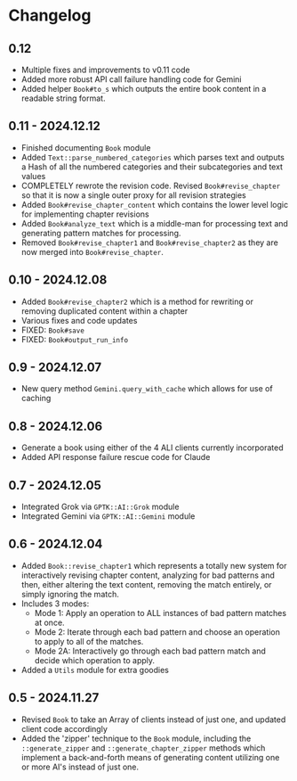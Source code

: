 # Changelog

## 0.12
- Multiple fixes and improvements to v0.11 code
- Added more robust API call failure handling code for Gemini
- Added helper `Book#to_s` which outputs the entire book content in a readable string format.

## 0.11 - 2024.12.12
- Finished documenting `Book` module
- Added `Text::parse_numbered_categories` which parses text and outputs a Hash of all the numbered categories and their subcategories and text values
- COMPLETELY rewrote the revision code. Revised `Book#revise_chapter` so that it is now a single outer proxy for all revision strategies
- Added `Book#revise_chapter_content` which contains the lower level logic for implementing chapter revisions
- Added `Book#analyze_text` which is a middle-man for processing text and generating pattern matches for processing.
- Removed `Book#revise_chapter1` and `Book#revise_chapter2` as they are now merged into `Book#revise_chapter`.

## 0.10 - 2024.12.08
- Added `Book#revise_chapter2` which is a method for rewriting or removing duplicated content within a chapter
- Various fixes and code updates
- FIXED: `Book#save`
- FIXED: `Book#output_run_info`

## 0.9 - 2024.12.07
- New query method `Gemini.query_with_cache` which allows for use of caching

## 0.8 - 2024.12.06
- Generate a book using either of the 4 ALI clients currently incorporated
- Added API response failure rescue code for Claude

## 0.7 - 2024.12.05
- Integrated Grok via `GPTK::AI::Grok` module
- Integrated Gemini via `GPTK::AI::Gemini` module

## 0.6 - 2024.12.04
- Added `Book::revise_chapter1` which represents a totally new system for interactively revising chapter content, analyzing for bad patterns and then, either altering the text content, removing the match entirely, or simply ignoring the match.
- Includes 3 modes:
  - Mode 1: Apply an operation to ALL instances of bad pattern matches at once.
  - Mode 2: Iterate through each bad pattern and choose an operation to apply to all of the matches.
  - Mode 2A: Interactively go through each bad pattern match and decide which operation to apply.
- Added a `Utils` module for extra goodies

## 0.5 - 2024.11.27
- Revised `Book` to take an Array of clients instead of just one, and updated client code accordingly
- Added the 'zipper' technique to the `Book` module, including the `::generate_zipper` and `::generate_chapter_zipper` methods which implement a back-and-forth means of generating content utilizing one or more AI's instead of just one.